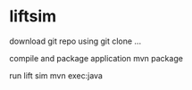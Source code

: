 # liftsim

download git repo using
git clone ...

compile and package application
mvn package

run lift sim
mvn exec:java
